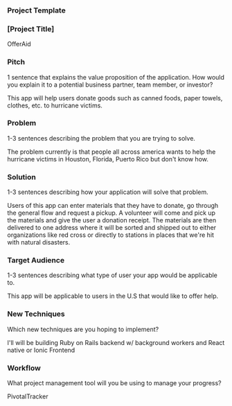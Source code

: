 ### Project Template

### [Project Title]

OfferAid

### Pitch

1 sentence that explains the value proposition of the application. How would you explain it to a potential business partner, team member, or investor?

This app will help users donate goods such as canned foods, paper towels, clothes, etc. to hurricane victims.

### Problem

1-3 sentences describing the problem that you are trying to solve.

The problem currently is that people all across america wants to help the hurricane victims in Houston, Florida, Puerto Rico but don't know how.

### Solution

1-3 sentences describing how your application will solve that problem.

Users of this app can enter materials that they have to donate, go through the general flow and request a pickup. A volunteer will come and pick up the materials and give the user a donation receipt. The materials are then delivered to one address where it will be sorted and shipped out to either organizations like red cross or directly to stations in places that we're hit with natural disasters.

### Target Audience

1-3 sentences describing what type of user your app would be applicable to.

This app will be applicable to users in the U.S that would like to offer help.

### New Techniques

Which new techniques are you hoping to implement?

I'll will be building Ruby on Rails backend w/ background workers and React native or Ionic Frontend

### Workflow

What project management tool will you be using to manage your progress?

PivotalTracker

